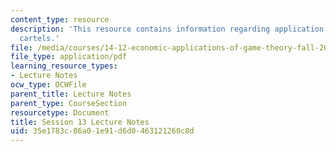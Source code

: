 ```yaml
---
content_type: resource
description: 'This resource contains information regarding application: implicity
  cartels.'
file: /media/courses/14-12-economic-applications-of-game-theory-fall-2012/35e1783c86a01e91d6d0463121260c8d_MIT14_12F12_chapter13.pdf
file_type: application/pdf
learning_resource_types:
- Lecture Notes
ocw_type: OCWFile
parent_title: Lecture Notes
parent_type: CourseSection
resourcetype: Document
title: Session 13 Lecture Notes
uid: 35e1783c-86a0-1e91-d6d0-463121260c8d
---
```

